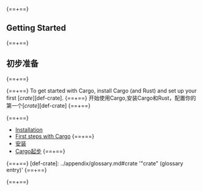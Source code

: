 {==+==}
## Getting Started
{==+==}
## 初步准备
{==+==}

{==+==}
To get started with Cargo, install Cargo (and Rust) and set up your first
[*crate*][def-crate].
{==+==}
开始使用Cargo,安装Cargo和Rust，配置你的第一个[*crate*][def-crate]
{==+==}

{==+==}
* [Installation](installation.md)
* [First steps with Cargo](first-steps.md)
{==+==}
* [安装](installation.md)
* [Cargo起步](first-steps.md)
{==+==}

{==+==}
[def-crate]:  ../appendix/glossary.md#crate  '"crate" (glossary entry)'
{==+==}

{==+==}
